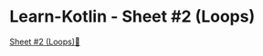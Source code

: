 # Learn-Kotlin - Sheet #2 (Loops)

[Sheet #2 (Loops)🔗](https://codeforces.com/group/MWSDmqGsZm/contest/219432)
